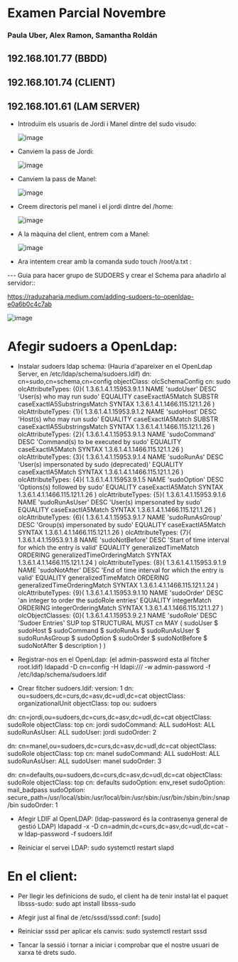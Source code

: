 # Examen Parcial Novembre

### Paula Uber, Alex Ramon, Samantha Roldán

## 192.168.101.77 (BBDD)
## 192.168.101.74 (CLIENT)
## 192.168.101.61 (LAM SERVER)

- Introduïm els usuaris de Jordi i Manel dintre del sudo visudo: 

  ![image](https://user-images.githubusercontent.com/79162978/200648345-57f479cd-febd-4324-9210-bae548c61e8c.png)

- Canviem la pass de Jordi: 

  ![image](https://user-images.githubusercontent.com/79162978/200648828-f4000d9b-63d7-4417-b0fd-f729c7c3f951.png)

- Canviem la pass de Manel: 

  ![image](https://user-images.githubusercontent.com/79162978/200649110-29e43095-1297-48b6-a4a2-0f3fe12ce659.png)
  
- Creem directoris pel manel i el jordi dintre del /home: 

  ![image](https://user-images.githubusercontent.com/79162978/200649749-253cfdf8-49a9-4a42-995c-4782cb6d0634.png)

- A la màquina del client, entrem com a Manel: 
  
  ![image](https://user-images.githubusercontent.com/79162978/200650143-38a9a1d6-3345-48d6-adb6-12c0f835ac12.png)

- Ara intentem crear amb la comanda sudo touch /root/a.txt : 


--- Guia para hacer grupo de SUDOERS y crear el Schema para añadirlo al servidor::

https://raduzaharia.medium.com/adding-sudoers-to-openldap-e0a6b0c4c7ab
  
![image](https://user-images.githubusercontent.com/79162978/200890262-83f362c7-b2e9-44c3-9167-74a9b974e870.png)


# Afegir sudoers a OpenLdap:
- Instalar sudoers ldap schema: (Hauria d'apareixer en el OpenLdap Server, en /etc/ldap/schema/sudoers.ldif)
dn: cn=sudo,cn=schema,cn=config
objectClass: olcSchemaConfig
cn: sudo
olcAttributeTypes: {0}( 1.3.6.1.4.1.15953.9.1.1 NAME 'sudoUser' DESC 'User(s) who may  run sudo' EQUALITY caseExactIA5Match SUBSTR caseExactIA5SubstringsMatch SYNTAX 1.3.6.1.4.1.1466.115.121.1.26 )
olcAttributeTypes: {1}( 1.3.6.1.4.1.15953.9.1.2 NAME 'sudoHost' DESC 'Host(s) who may run sudo' EQUALITY caseExactIA5Match SUBSTR caseExactIA5SubstringsMatch SYNTAX 1.3.6.1.4.1.1466.115.121.1.26 )
olcAttributeTypes: {2}( 1.3.6.1.4.1.15953.9.1.3 NAME 'sudoCommand' DESC 'Command(s) to be executed by sudo' EQUALITY caseExactIA5Match SYNTAX 1.3.6.1.4.1.1466.115.121.1.26 )
olcAttributeTypes: {3}( 1.3.6.1.4.1.15953.9.1.4 NAME 'sudoRunAs' DESC 'User(s) impersonated by sudo (deprecated)' EQUALITY caseExactIA5Match SYNTAX 1.3.6.1.4.1.1466.115.121.1.26 )
olcAttributeTypes: {4}( 1.3.6.1.4.1.15953.9.1.5 NAME 'sudoOption' DESC 'Options(s) followed by sudo' EQUALITY caseExactIA5Match SYNTAX 1.3.6.1.4.1.1466.115.121.1.26 )
olcAttributeTypes: {5}( 1.3.6.1.4.1.15953.9.1.6 NAME 'sudoRunAsUser' DESC 'User(s) impersonated by sudo' EQUALITY caseExactIA5Match SYNTAX 1.3.6.1.4.1.1466.115.121.1.26 )
olcAttributeTypes: {6}( 1.3.6.1.4.1.15953.9.1.7 NAME 'sudoRunAsGroup' DESC 'Group(s) impersonated by sudo' EQUALITY caseExactIA5Match SYNTAX 1.3.6.1.4.1.1466.115.121.1.26 )
olcAttributeTypes: {7}( 1.3.6.1.4.1.15953.9.1.8 NAME 'sudoNotBefore' DESC 'Start of time interval for which the entry is valid' EQUALITY generalizedTimeMatch ORDERING generalizedTimeOrderingMatch SYNTAX 1.3.6.1.4.1.1466.115.121.1.24 )
olcAttributeTypes: {8}( 1.3.6.1.4.1.15953.9.1.9 NAME 'sudoNotAfter' DESC 'End of time interval for which the entry is valid' EQUALITY generalizedTimeMatch ORDERING generalizedTimeOrderingMatch SYNTAX 1.3.6.1.4.1.1466.115.121.1.24 )
olcAttributeTypes: {9}( 1.3.6.1.4.1.15953.9.1.10 NAME 'sudoOrder' DESC 'an integer to order the sudoRole entries' EQUALITY integerMatch ORDERING integerOrderingMatch SYNTAX 1.3.6.1.4.1.1466.115.121.1.27 )
olcObjectClasses: {0}( 1.3.6.1.4.1.15953.9.2.1 NAME 'sudoRole' DESC 'Sudoer Entries' SUP top STRUCTURAL MUST cn MAY ( sudoUser $ sudoHost $ sudoCommand $ sudoRunAs $ sudoRunAsUser $ sudoRunAsGroup $ sudoOption $ sudoOrder $ sudoNotBefore $ sudoNotAfter $ description ) )

- Registrar-nos en el OpenLdap: (el admin-password esta al fitcher root.ldif)
ldapadd -D cn=config -H ldapi:/// -w admin-password -f /etc/ldap/schema/sudoers.ldif

- Crear fitcher sudoers.ldif:
version: 1
dn: ou=sudoers,dc=curs,dc=asv,dc=udl,dc=cat
objectClass: organizationalUnit
objectClass: top
ou: sudoers

dn: cn=jordi,ou=sudoers,dc=curs,dc=asv,dc=udl,dc=cat
objectClass: sudoRole
objectClass: top
cn: jordi
sudoCommand: ALL
sudoHost: ALL
sudoRunAsUser: ALL
sudoUser: jordi
sudoOrder: 2

dn: cn=manel,ou=sudoers,dc=curs,dc=asv,dc=udl,dc=cat
objectClass: sudoRole
objectClass: top
cn: manel
sudoCommand: ALL
sudoHost: ALL
sudoRunAsUser: ALL
sudoUser: manel
sudoOrder: 3

dn: cn=defaults,ou=sudoers,dc=curs,dc=asv,dc=udl,dc=cat
objectClass: sudoRole
objectClass: top
cn: defaults
sudoOption: env_reset
sudoOption: mail_badpass
sudoOption: secure_path=/usr/local/sbin:/usr/local/bin:/usr/sbin:/usr/bin:/sbin:/bin:/snap/bin
sudoOrder: 1

- Afegir LDIF al OpenLDAP: (ldap-password és la contrasenya general de gestió LDAP)
ldapadd -x -D cn=admin,dc=curs,dc=asv,dc=udl,dc=cat -w ldap-password -f sudoers.ldif

- Reiniciar el servei LDAP:
sudo systemctl restart slapd

# En el client:
- Per llegir les definicions de sudo, el client ha de tenir instal·lat el paquet libsss-sudo:
sudo apt install libsss-sudo

- Afegir just al final de /etc/sssd/sssd.conf:
[sudo]

- Reiniciar sssd per aplicar els canvis:
sudo systemctl restart sssd

- Tancar la sessió i tornar a iniciar i comprobar que el nostre usuari de xarxa té drets sudo.
